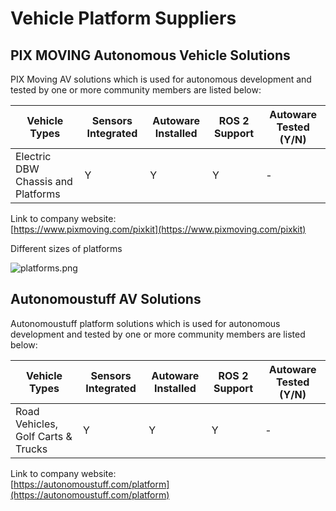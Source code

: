 # Vehicle Platform Suppliers

## **PIX MOVING Autonomous Vehicle Solutions**

PIX Moving AV solutions which is used for autonomous development and tested by one or more community members are listed below:

| Vehicle Types                      | Sensors Integrated | Autoware Installed | ROS 2 Support | Autoware Tested (Y/N) |
| ---------------------------------- | ------------------ | ------------------ | ------------- | --------------------- |
| Electric DBW Chassis and Platforms | Y                  | Y                  | Y             | -                     |

Link to company website:  
[https://www.pixmoving.com/pixkit](https://www.pixmoving.com/pixkit)

Different sizes of platforms

![platforms.png](images/platforms.png)

## **Autonomoustuff AV Solutions**

Autonomoustuff platform solutions which is used for autonomous development and tested by one or more community members are listed below:

| Vehicle Types                      | Sensors Integrated | Autoware Installed | ROS 2 Support | Autoware Tested (Y/N) |
| ---------------------------------- | ------------------ | ------------------ | ------------- | --------------------- |
| Road Vehicles, Golf Carts & Trucks | Y                  | Y                  | Y             | -                     |

Link to company website:  
[https://autonomoustuff.com/platform](https://autonomoustuff.com/platform)


